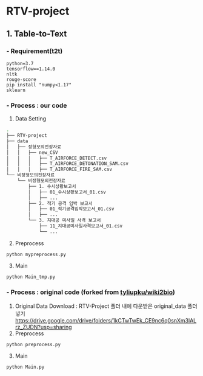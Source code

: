 # RTV-project

## 1. Table-to-Text

### - Requirement(t2t)
~~~
python=3.7
tensorflow==1.14.0
nltk
rouge-score
pip install "numpy<1.17"
sklearn
~~~
### - Process : our code
1) Data Setting
```sh
.
├── RTV-project
├── data
│   ├── 정형모의전장자료
│   │   ├── new_CSV
│   │   │   ├── T_AIRFORCE_DETECT.csv
│   │   │   ├── T_AIRFORCE_DETONATION_SAM.csv
│   │   │   ├── T_AIRFORCE_FIRE_SAM.csv
└── 비정형모의전장자료
    └── 비정형모의전장자료
        ├── 1. 수시상황보고서
        │   ├── 01_수시상황보고서_01.csv
        │   ├── ...
        ├── 2. 적기 공격 임박 보고서
        │   ├── 01_적기공격임박보고서_01.csv
        │   ├── ...
        └── 3. 지대공 미사일 사격 보고서
            ├── 11_지대공미사일사격보고서_01.csv
            └── ...
```
2) Preprocess
~~~
python mypreprocess.py
~~~
3) Main
~~~
python Main_tmp.py
~~~

### - Process : original code (forked from [tyliupku/wiki2bio](https://github.com/tyliupku/wiki2bio))
1) Original Data Download : RTV-Project 폴더 내에 다운받은 original_data 폴더 넣기  
https://drive.google.com/drive/folders/1kCTwTwEk_CE9nc6q0snXm3lALrz_ZUDN?usp=sharing 
2) Preprocess
~~~
python preprocess.py
~~~
3) Main
~~~
python Main.py
~~~
